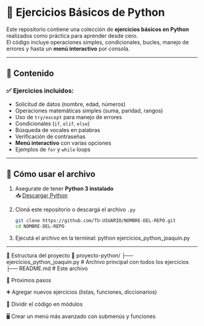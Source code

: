 # 🐍 Ejercicios Básicos de Python

Este repositorio contiene una colección de **ejercicios básicos en Python** realizados como práctica para aprender desde cero.  
El código incluye operaciones simples, condicionales, bucles, manejo de errores y hasta un **menú interactivo** por consola.

---

## 📂 Contenido

### ✅ **Ejercicios incluidos:**
- Solicitud de datos (nombre, edad, números)
- Operaciones matemáticas simples (suma, paridad, rangos)
- Uso de `try/except` para manejo de errores
- Condicionales (`if`, `elif`, `else`)
- Búsqueda de vocales en palabras
- Verificación de contraseñas
- **Menú interactivo** con varias opciones
- Ejemplos de `for` y `while` loops

---

## 🚀 **Cómo usar el archivo**

1. Asegurate de tener **Python 3 instalado**  
   📥 [Descargar Python](https://www.python.org/downloads/)

2. Cloná este repositorio o descargá el archivo `.py`  
   ```bash
   git clone https://github.com/TU-USUARIO/NOMBRE-DEL-REPO.git
   cd NOMBRE-DEL-REPO

3. Ejecutá el archivo en la terminal:
   python ejercicios_python_joaquin.py

---

📜 Estructura del proyecto
  📂 proyecto-python/
   ├── ejercicios_python_joaquin.py   # Archivo principal con todos los ejercicios
   ├── README.md                      # Este archivo

🎯 Próximos pasos

  ➕ Agregar nuevos ejercicios (listas, funciones, diccionarios)

  📁 Dividir el código en módulos

  🖥️ Crear un menú más avanzado con submenús y funciones


